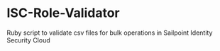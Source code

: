 # ISC-Role-Validator
Ruby script to validate csv files for bulk operations in Sailpoint Identity Security Cloud
